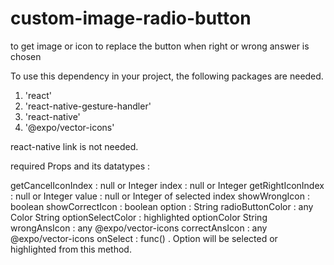 # custom-image-radio-button
to get image or icon to replace the button when right or wrong answer is chosen

To use this dependency in your project, the following packages are needed. 
1. 'react'
2. 'react-native-gesture-handler'
3. 'react-native'
4. '@expo/vector-icons'

react-native link is not needed.

required Props and its datatypes :

getCancelIconIndex  : null or Integer
index               : null or Integer
getRightIconIndex   : null or Integer
value               : null or Integer of selected index
showWrongIcon       : boolean
showCorrectIcon     : boolean
option              : String 
radioButtonColor    : any Color String
optionSelectColor   : highlighted optionColor String
wrongAnsIcon        : any @expo/vector-icons
correctAnsIcon      : any @expo/vector-icons
onSelect            : func() 
                        . Option will be selected or highlighted from this method.
